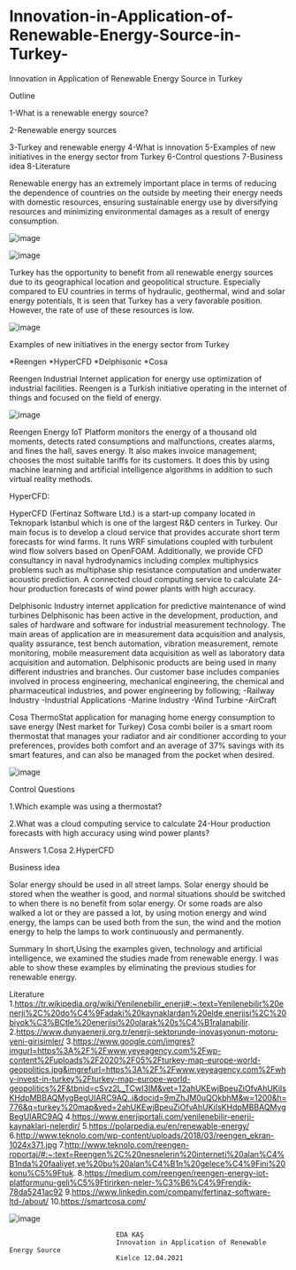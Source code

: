 # Innovation-in-Application-of-Renewable-Energy-Source-in-Turkey-

Innovation in Application of Renewable Energy Source in Turkey

Outline

1-What is a renewable energy source?

2-Renewable energy sources

3-Turkey and renewable energy
4-What is innovation
5-Examples of new initiatives in the energy sector from Turkey
6-Control questions
7-Business idea
8-Literature

Renewable energy has an extremely important place in terms of reducing the dependence of countries on the outside by meeting their energy needs with domestic resources, ensuring sustainable energy use by diversifying resources and minimizing environmental damages as a result of energy consumption.

![image](https://user-images.githubusercontent.com/61595808/133785386-7812aabb-c639-4d89-b1ef-58927b3975d8.png)

![image](https://user-images.githubusercontent.com/61595808/133785406-b62a0635-310e-47b8-9b87-16d37de01e28.png)


Turkey has the opportunity to benefit from all renewable energy sources due to its geographical location and geopolitical structure. Especially compared to EU countries in terms of hydraulic, geothermal, wind and solar energy potentials, It is seen that Turkey has a very favorable position. However, the rate of use of these resources is low.

![image](https://user-images.githubusercontent.com/61595808/133785482-40ceedbe-1e2b-460f-9170-33a612e27751.png)

Examples of new initiatives in the energy sector from Turkey

*Reengen
*HyperCFD
*Delphisonic
*Cosa

Reengen
Industrial Internet application for energy use optimization of industrial facilities. Reengen is a Turkish initiative operating in the internet of things and focused on the field of energy.

![image](https://user-images.githubusercontent.com/61595808/133785585-74ee0c40-9141-4bd8-933b-b7d291a1e0d1.png)

Reengen Energy IoT Platform monitors the energy of a thousand old moments, detects rated consumptions and malfunctions, creates alarms, and fines the hall, saves energy. It also makes invoice management; chooses the most suitable tariffs for its customers. It does this by using machine learning and artificial intelligence algorithms in addition to such virtual reality methods.

HyperCFD: 

HyperCFD (Fertinaz Software Ltd.) is a start-up company located in Teknopark Istanbul which is one of the largest R&D centers in Turkey.
Our main focus is to develop a cloud service that provides accurate short term forecasts for wind farms. It runs WRF simulations coupled with turbulent wind flow solvers based on OpenFOAM. 
Additionally, we provide CFD consultancy in naval hydrodynamics including complex multiphysics problems such as multiphase ship resistance computation and underwater acoustic prediction.
A connected cloud computing service to calculate 24-hour production forecasts of wind power plants with high accuracy.

Delphisonic
 Industry internet application for predictive maintenance of wind turbines
Delphisonic has been active in the development, production, and sales of hardware and software for industrial measurement technology. The main areas of application are in measurement data acquisition and analysis, quality assurance, test bench automation, vibration measurement, remote monitoring, mobile measurement data acquisition as well as laboratory data acquisition and automation. Delphisonic products are being used in many different industries and branches. Our customer base includes companies involved in process engineering, mechanical engineering, the chemical and pharmaceutical industries, and power engineering by following;
-Railway Industry
-Industrial Applications
-Marine Industry
-Wind Turbine
-AirCraft

Cosa
ThermoStat application for managing home energy consumption to save energy (Nest market for Turkey)
Cosa combi boiler is a smart room thermostat that manages your radiator and air conditioner according to your preferences, provides both comfort and an average of 37% savings with its smart features, and can also be managed from the pocket when desired. 

![image](https://user-images.githubusercontent.com/61595808/133785766-173e9354-53e6-4a18-b362-120e7bcebfce.png)

Control Questions

1.Which example was using a thermostat?

2.What was a cloud computing service to calculate 24-Hour production forecasts with high accuracy using wind power plants?

Answers
1.Cosa
2.HyperCFD


Business idea

Solar energy should be used in all street lamps. Solar energy should be stored when the weather is good, and normal situations should be switched to when there is no benefit from solar energy.
Or some roads are also walked a lot or they are passed a lot, by using motion energy and wind energy, the lamps can be used both from the sun, the wind and the motion energy to help the lamps to work continuously and permanently.

Summary
In short,Using the examples given, technology and artificial intelligence, we examined the studies made from renewable energy.
I was able to show these examples by eliminating the previous studies for renewable energy.


Literature
1.https://tr.wikipedia.org/wiki/Yenilenebilir_enerji#:~:text=Yenilenebilir%20enerji%2C%20do%C4%9Fadaki%20kaynaklardan%20elde,enerjisi%2C%20biyok%C3%BCtle%20enerjisi%20olarak%20s%C4%B1ralanabilir.
2.https://www.dunyaenerji.org.tr/enerji-sektorunde-inovasyonun-motoru-yeni-girisimler/
3.https://www.google.com/imgres?imgurl=https%3A%2F%2Fwww.yeyeagency.com%2Fwp-content%2Fuploads%2F2020%2F05%2Fturkey-map-europe-world-geopolitics.jpg&imgrefurl=https%3A%2F%2Fwww.yeyeagency.com%2Fwhy-invest-in-turkey%2Fturkey-map-europe-world-geopolitics%2F&tbnid=cSvz2L_TCwI3IM&vet=12ahUKEwjBpeuZiOfvAhUKiIsKHdpMBBAQMygBegUIARC9AQ..i&docid=9mZhJM0uQOkbhM&w=1200&h=776&q=turkey%20map&ved=2ahUKEwjBpeuZiOfvAhUKiIsKHdpMBBAQMygBegUIARC9AQ
4.https://www.enerjiportali.com/yenilenebilir-enerji-kaynaklari-nelerdir/
5.https://polarpedia.eu/en/renewable-energy/
6.http://www.teknolo.com/wp-content/uploads/2018/03/reengen_ekran-1024x371.jpg
7.http://www.teknolo.com/reengen-roportaj/#:~:text=Reengen%2C%20nesnelerin%20interneti%20alan%C4%B1nda%20faaliyet,ve%20bu%20alan%C4%B1n%20gelece%C4%9Fini%20konu%C5%9Ftuk.
8.https://medium.com/reengen/reengen-energy-iot-platformunu-geli%C5%9Ftirirken-neler-%C3%B6%C4%9Frendik-78da5241ac92
9.https://www.linkedin.com/company/fertinaz-software-ltd-/about/
10.https://smartcosa.com/


![image](https://user-images.githubusercontent.com/61595808/133786000-0552d4e1-bdaf-478f-a5c7-0d6eccbaf5b7.png)











		
    
                               EDA KAŞ
                               Innovation in Application of Renewable Energy Source
                               Kielce 12.04.2021
